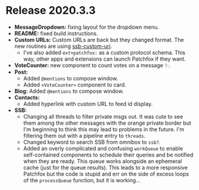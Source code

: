 # Release 2020.3.3

* **MessageDropdown:** fixing layout for the dropdown menu.
* **README:** fixed build instructions.
* **Custom URLs:** Custom URLs are back but they changed format. The new routines are using [ssb-custom-uri](https://git.sr.ht/~soapdog/ssb-custom-uri).
  * I've also added `ext+patchfox:` as a custom protocol schema. This way, other apps and extensions can launch Patchfox if they want.
* **VoteCounter:** new component to count votes on a message ✨.
* **Post:** 
  * Added `@mentions` to compose window.
  * Added `<VoteCounter>` component to card.
* **Blog:** Added `@mentions` to compose window.
* **Contacts:**
  * Added hyperlink with custom URL to feed id display.
* **SSB:** 
  * Changing all threads to filter private msgs out. It was cute to see them among the other messages with the orange private border but I'm beginning to think this may lead to problems in the future. I'm filtering them out with a pipeline entry to `threads`.
  * Changed keyword to search SSB from omnibox to `ssb?`.
  * Added an overly complicated and confusing `workQueue` to enable self-contained components to schedule their queries and be notified when they are ready. This queue works alongside an ephemeral cache (just for the queue results). This leads to a more responsive Patchfox but the code is stupid and err on the side of excess loops of the `processQueue` function, but it is working...
